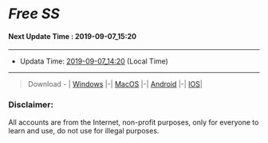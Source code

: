
# *Free SS*

#### Next Update Time : 2019-09-07_15:20

---
* Updata Time: [2019-09-07_14:20](https://github.com/Geek-007/free-SS/blob/master/2019-09-07_14:20_FreeSS.txt) (Local Time)
---

> Download - | [Windows](https://github.com/shadowsocks/shadowsocks-windows/releases) |-| [MacOS](https://github.com/shadowsocks/shadowsocks-iOS/releases) |-| [Android](https://github.com/shadowsocks/shadowsocks-android/releases) |-| [IOS](https://itunes.apple.com/us/)|

### Disclaimer:
All accounts are from the Internet, non-profit purposes, only for everyone to learn and use, do not use for illegal purposes.
<br>
